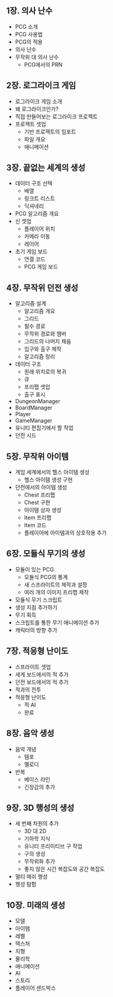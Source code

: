 ## 1장. 의사 난수
* PCG 소개
* PCG 사용법
* PCG의 적용
* 의사 난수
* 무작위 대 의사 난수
    * PCG에서의 PRN


## 2장. 로그라이크 게임
* 로그라이크 게임 소개
* 왜 로그라이크인가?
* 직접 만들어보는 로그라이크 프로젝트
* 프로젝트 셋업
    * 기반 프로젝트의 임포트
    * 파일 개요
    * 애니메이션


## 3장. 끝없는 세계의 생성
* 데이터 구조 선택
    * 배열
    * 링크트 리스트
    * 딕셔네리
* PCG 알고리즘 개요
* 신 셋업
    * 플레이어 위치
    * 카메라 이동
    * 레이어
* 초기 게임 보드
    * 연결 코드
    * PCG 게임 보드


## 4장. 무작위 던전 생성
* 알고리즘 설계
    * 알고리즘 개요
    * 그리드
    * 필수 경로
    * 무작위 경로와 챔버
    * 그리드의 나머지 채움
    * 입구와 출구 제작
    * 알고리즘 정리
* 데이터 구조
    * 원래 위치로의 복귀
    * 큐
    * 프리팹 셋업
    * 출구 표시
* DungeonManager
* BoardManager
* Player
* GameManager
* 유니티 편집기에서 할 작업
* 던전 시드


## 5장. 무작위 아이템
* 게임 세계에서의 헬스 아이템 생성
    * 헬스 아이템 생성 구현
* 던전에서의 아이템 생성
    * Chest 프리팹
    * Chest 구현
    * 아이템 상자 생성
    * Item 프리팹
    * Item 코드
    * 플레이어에 아이템과의 상호작용 추가


## 6장. 모듈식 무기의 생성
* 모듈이 있는 PCG
    * 모듈식 PCG의 통계
    * 새 스프라이트의 제작과 설정
    * 여러 개의 이미지 프리팹 제작
* 모듈식 무기 스크립트
* 생성 지점 추가하기
* 무기 획득
* 스크립트를 통한 무기 애니메이션 추가
* 캐릭터의 방향 추가


## 7장. 적응형 난이도
* 스프라이트 셋업
* 세계 보드에서의 적 추가
* 던전 보드에서의 적 추가
* 적과의 전투
* 적응형 난이도
    * 적 AI
    * 완료


## 8장. 음악 생성
* 음악 개념
    * 템포
    * 멜로디
* 반복
    * 베이스 라인
    * 긴장감의 추가


## 9장. 3D 행성의 생성
* 세 번째 차원의 추가
    * 3D 대 2D
    * 기하학 지식
    * 유니티 프리미티브 구 작업
    * 구의 생성
    * 무작위화 추가
    * 좋지 않은 시간 복잡도와 공간 복잡도
* 멀티 메쉬 행성
* 행성 탐험


## 10장. 미래의 생성
* 모델
* 아이템
* 레벨
* 텍스처
* 지형
* 물리학
* 애니메이션
* AI
* 스토리
* 플레이어 샌드박스